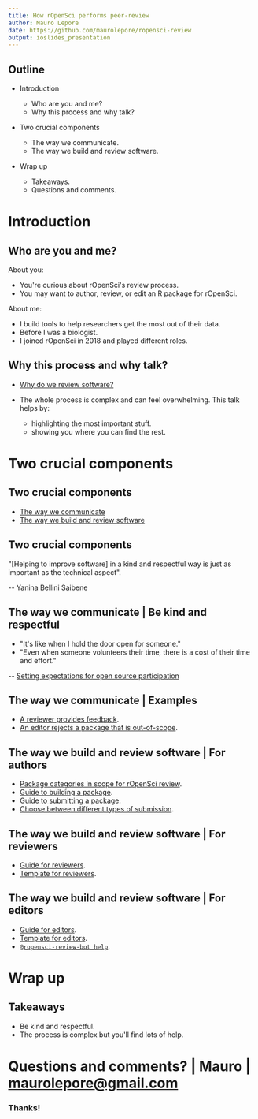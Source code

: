 ```yaml
---
title: How rOpenSci performs peer-review
author: Mauro Lepore 
date: https://github.com/maurolepore/ropensci-review
output: ioslides_presentation
---
```


## Outline

* Introduction
  * Who are you and me?
  * Why this process and why talk?
  
* Two crucial components
  * The way we communicate.
  * The way we build and review software.

* Wrap up
  * Takeaways.
  * Questions and comments.

# Introduction

## Who are you and me?


About you:

* You're curious about rOpenSci's review process.
* You may want to author, review, or edit an R package for rOpenSci.

About me:

* I build tools to help researchers get the most out of their data.
* Before I was a biologist.
* I joined rOpenSci in 2018 and played different roles.

## Why this process and why talk?

* [Why do we review software?](https://github.com/ropensci/software-review?tab=readme-ov-file#why-and-how-submit-your-package-to-ropensci)

* The whole process is complex and can feel overwhelming. This talk helps by:

   * highlighting the most important stuff.
   * showing you where you can find the rest.

# Two crucial components

## Two crucial components

* [The way we communicate](https://ropensci.org/code-of-conduct/)
* [The way we build and review software](https://devguide.ropensci.org/)

## Two crucial components

"[Helping to improve software] in a kind and respectful way is just as important as the technical aspect". 

-- Yanina Bellini Saibene

## The way we communicate | Be kind and respectful

* "It's like when I hold the door open for someone."
* "Even when someone volunteers their time, there is a cost of their time and effort."

-- [Setting expectations for open source
participation](https://snarky.ca/setting-expectations-for-open-source-participation/amp/)

## The way we communicate | Examples

* [A reviewer provides feedback](https://github.com/ropensci/software-review/issues/577#issuecomment-1494333794).
* [An editor rejects a package that is  out-of-scope](https://github.com/ropensci/software-review/issues/584#issuecomment-1485388417).

## The way we build and review software | For authors

* [Package categories in scope for rOpenSci review](https://devguide.ropensci.org/softwarereview_policies.html#package-categories).
* [Guide to building a package](https://devguide.ropensci.org/building.html).
* [Guide to submitting a package](https://devguide.ropensci.org/authors-guide.html).
* [Choose between different types of submission](https://github.com/ropensci/software-review/issues/new/choose).

## The way we build and review software | For reviewers

* [Guide for reviewers](https://devguide.ropensci.org/reviewerguide.html).
* [Template for reviewers](https://devguide.ropensci.org/reviewtemplate.html).

## The way we build and review software | For editors

* [Guide for editors](https://devguide.ropensci.org/editorguide.html).
* [Template for editors](https://devguide.ropensci.org/editortemplate.html).
* [`@ropensci-review-bot help`](https://github.com/ropensci/software-review/issues/584#issuecomment-1483493673).

# Wrap up

## Takeaways

* Be kind and respectful.
* The process is complex but you'll find lots of help.

# Questions and comments? | Mauro | maurolepore@gmail.com

### Thanks!




